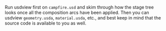 Run usdview first on `campfire.usd` and skim through how the stage tree looks once all the composition arcs have been applied. Then you can usdview `geometry.usda`, `material.usda`, etc., and best keep in mind that the source code is available to you as well.